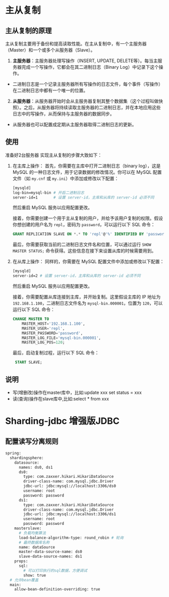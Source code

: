 # 主从复制

## 主从复制的原理
主从复制主要用于备份和提高读取性能。在主从复制中，有一个主服务器（Master）和一个或多个从服务器（Slave）。

1. **主服务器**：主服务器处理写操作（INSERT, UPDATE, DELETE等）。每当主服务器完成一个写操作，它都会在其二进制日志（Binary Log）中记录下这个操作。
- 二进制日志是一个记录主服务器所有写操作的日志文件，每个事件（写操作）在二进制日志中都有一个唯一的位置。

2. **从服务器**：从服务器开始时会从主服务器复制其整个数据集（这个过程叫做快照）。之后，从服务器将持续读取主服务器的二进制日志，并在本地应用这些日志中的写操作，从而保持与主服务器的数据同步。
- 从服务器也可以配置成定期从主服务器取得二进制日志的更新。


## 使用

准备好2台服务器
实现主从复制的步骤大致如下：

1. 在主库上操作：
   首先，你需要在主库中打开二进制日志（binary log），这是 MySQL 的一种日志文件，用于记录数据的修改情况。你可以在 MySQL 配置文件（如 `my.cnf` 或 `my.ini`）中添加或修改以下配置：
   ```bash
   [mysqld]
   log-bin=mysql-bin # 开启二进制日志
   server-id=1       # 设置 server-id，主库和从库的 server-id 必须不同
   ```
   然后重启 MySQL 服务以应用配置更改。

   接着，你需要创建一个用于主从复制的用户，并给予该用户复制的权限。假设你想创建的用户名为 `repl`，密码为 `password`，可以运行以下 SQL 命令：

   ```sql
   GRANT REPLICATION SLAVE ON *.* TO 'repl'@'%' IDENTIFIED BY 'password';
   ```

   最后，你需要获取当前的二进制日志文件名和位置，可以通过运行 `SHOW MASTER STATUS;` 命令获得。这些信息在接下来设置从库的时候需要用到。

2. 在从库上操作：
   同样的，你需要在 MySQL 配置文件中添加或修改以下配置：
   ```bash
   [mysqld]
   server-id=2 # 设置 server-id，主库和从库的 server-id 必须不同
   ```
   然后重启 MySQL 服务以应用配置更改。

   接着，你需要配置从库连接到主库，并开始复制。这里假设主库的 IP 地址为 `192.168.1.100`，二进制日志文件名为 `mysql-bin.000001`，位置为 `120`，可以运行以下 SQL 命令：

   ```sql
   CHANGE MASTER TO
       MASTER_HOST='192.168.1.100',
       MASTER_USER='repl',
       MASTER_PASSWORD='password',
       MASTER_LOG_FILE='mysql-bin.000001',
       MASTER_LOG_POS=120;
   ```

   最后，启动复制过程，运行以下 SQL 命令：

   ```sql
    START SLAVE;
   ```

## 说明

* 写(增删改)操作在master库中，比如:update xxx set status = xxx 
* 读(查询)操作在slave库中,比如:select * from xxx


# Sharding-jdbc 增强版JDBC

## 配置读写分离规则

```bash
spring:
  shardingsphere:
    datasource:
      names: ds0, ds1
      ds0:
        type: com.zaxxer.hikari.HikariDataSource
        driver-class-name: com.mysql.jdbc.Driver
        jdbc-url: jdbc:mysql://localhost:3306/ds0
        username: root
        password: password
      ds1:
        type: com.zaxxer.hikari.HikariDataSource
        driver-class-name: com.mysql.jdbc.Driver
        jdbc-url: jdbc:mysql://localhost:3306/ds1
        username: root
        password: password
    masterslave:
      # 负载均衡算法
      load-balance-algorithm-type: round_robin # 轮询
      # 最终数据库名称
      name: dataSource
      master-data-source-name: ds0
      slave-data-source-names: ds1
    props:
      sql:
        # 可以打印执行的sql数据，方便调试
        show: true
  # 允许bean覆盖
  main:
    allow-bean-definition-overriding: true
```


























